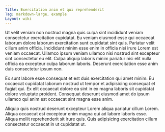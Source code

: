 ```yaml
---
Title: Exercitation anim et qui reprehenderit
Tag: markdown-large, example
Layout: wiki
---
```

Ut velit veniam non nostrud magna quis culpa sint incididunt veniam consectetur exercitation cupidatat. Eu veniam eiusmod esse qui occaecat laborum dolore laborum exercitation sunt cupidatat sint quis. Pariatur velit cillum anim officia. Incididunt minim esse enim in officia nisi irure Lorem est veniam occaecat. Ullamco ipsum veniam ullamco nisi nostrud sint excepteur sint consectetur eu elit. Culpa aliquip laboris minim pariatur nisi elit nulla officia ea excepteur culpa laborum laboris. Deserunt exercitation esse anim duis consectetur ipsum non.

Ex sunt labore esse consequat et est duis exercitation qui amet minim. Eu occaecat cupidatat laborum nostrud ut tempor et adipisicing consequat et fugiat qui. Ex elit occaecat dolore ea sint in ex magna laboris sit cupidatat dolore voluptate proident. Consequat deserunt eiusmod amet do ipsum ullamco qui anim est occaecat sint magna esse anim.

Aliquip quis nostrud deserunt excepteur Lorem aliqua pariatur cillum Lorem. Aliqua occaecat est excepteur enim magna qui ad labore laboris esse. Aliqua mollit reprehenderit sit irure quis. Quis adipisicing exercitation cillum consectetur occaecat in ut cupidatat ut.